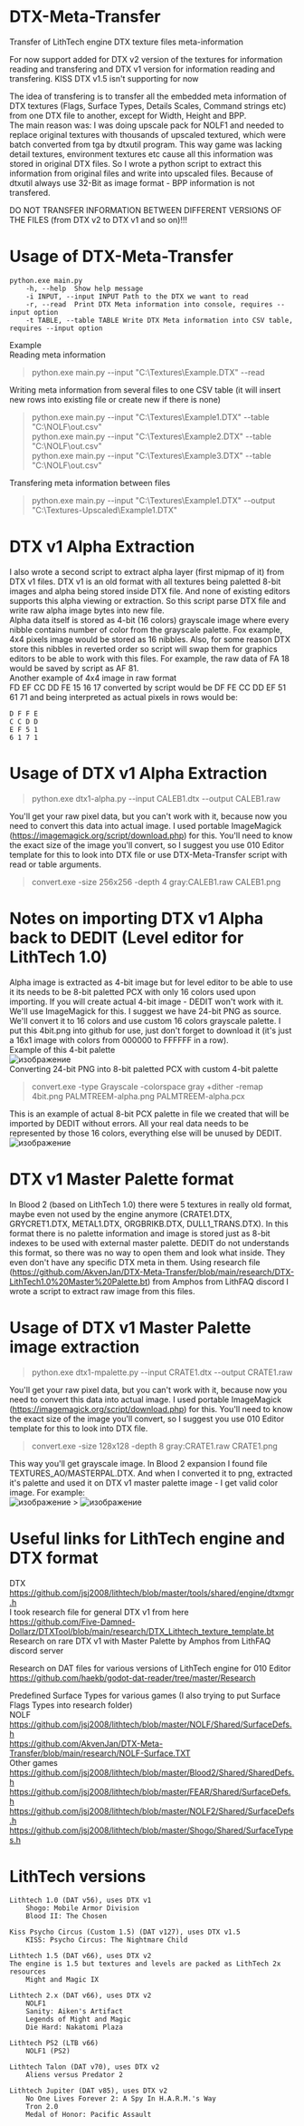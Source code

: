 # DTX-Meta-Transfer
Transfer of LithTech engine DTX texture files meta-information

For now support added for DTX v2 version of the textures for information reading and transfering and DTX v1 version for information reading and transfering. KISS DTX v1.5 isn't supporting for now

The idea of transfering is to transfer all the embedded meta information of DTX textures (Flags, Surface Types, Details Scales, Command strings etc) from one DTX file to another, except for Width, Height and BPP.  
The main reason was: I was doing upscale pack for NOLF1 and needed to replace original textures with thousands of upscaled textured, which were batch converted from tga by dtxutil program. This way game was lacking detail textures, environment textures etc cause all this information was stored in original DTX files. So I wrote a python script to extract this information from original files and write into upscaled files. Because of dtxutil always use 32-Bit as image format - BPP information is not transfered.  

DO NOT TRANSFER INFORMATION BETWEEN DIFFERENT VERSIONS OF THE FILES (from DTX v2 to DTX v1 and so on)!!!

# Usage of DTX-Meta-Transfer
    python.exe main.py 
        -h, --help	Show help message
        -i INPUT, --input INPUT Path to the DTX we want to read
        -r, --read	Print DTX Meta information into console, requires --input option
        -t TABLE, --table TABLE Write DTX Meta information into CSV table, requires --input option

Example  
Reading meta information  
> python.exe main.py --input "C:\Textures\Example.DTX" --read
		
Writing meta information from several files to one CSV table (it will insert new rows into existing file or create new if there is none)  
> python.exe main.py --input "C:\Textures\Example1.DTX" --table "C:\NOLF\out.csv"  
> python.exe main.py --input "C:\Textures\Example2.DTX" --table "C:\NOLF\out.csv"  
> python.exe main.py --input "C:\Textures\Example3.DTX" --table "C:\NOLF\out.csv"

Transfering meta information between files  
> python.exe main.py --input "C:\Textures\Example1.DTX" --output "C:\Textures-Upscaled\Example1.DTX"

# DTX v1 Alpha Extraction
I also wrote a second script to extract alpha layer (first mipmap of it) from DTX v1 files. DTX v1 is an old format with all textures being paletted 8-bit images and alpha being stored inside DTX file. And none of existing editors supports this alpha viewing or extraction. So this script parse DTX file and write raw alpha image bytes into new file.  
Alpha data itself is stored as 4-bit (16 colors) grayscale image where every nibble contains number of color from the grayscale palette. Fox example, 4x4 pixels image would be stored as 16 nibbles. Also, for some reason DTX store this nibbles in reverted order so script will swap them for graphics editors to be able to work with this files. For example, the raw data of FA 18 would be saved by script as AF 81.  
Another example of 4x4 image in raw format  
FD EF CC DD FE 15 16 17 converted by script would be DF FE CC DD EF 51 61 71 and being interpreted as actual pixels in rows would be:  

    D F F E  
    C C D D  
    E F 5 1  
    6 1 7 1  

# Usage of DTX v1 Alpha Extraction
> python.exe dtx1-alpha.py --input CALEB1.dtx --output CALEB1.raw  

You'll get your raw pixel data, but you can't work with it, because now you need to convert this data into actual image. I used portable ImageMagick (https://imagemagick.org/script/download.php) for this. You'll need to know the exact size of the image you'll convert, so I suggest you use 010 Editor template for this to look into DTX file or use DTX-Meta-Transfer script with read or table arguments.

> convert.exe -size 256x256 -depth 4 gray:CALEB1.raw CALEB1.png  

# Notes on importing DTX v1 Alpha back to DEDIT (Level editor for LithTech 1.0)
Alpha image is extracted as 4-bit image but for level editor to be able to use it its needs to be 8-bit paletted PCX with only 16 colors used upon importing.  If you will create actual 4-bit image - DEDIT won't work with it.  
We'll use ImageMagick for this. I suggest we have 24-bit PNG as source. We'll convert it to 16 colors and use custom 16 colors grayscale palette. I put this 4bit.png into github for use, just don't forget to download it (it's just a 16x1 image with colors from 000000 to FFFFFF in a row).  
Example of this 4-bit palette  
![изображение](https://user-images.githubusercontent.com/72163549/173787428-d43159e9-99f1-4c13-95fa-a905ce042e61.png)  
Converting 24-bit PNG into 8-bit paletted PCX with custom 4-bit palette  
> convert.exe -type Grayscale -colorspace gray +dither -remap 4bit.png PALMTREEM-alpha.png PALMTREEM-alpha.pcx

This is an example of actual 8-bit PCX palette in file we created that will be imported by DEDIT without errors. All your real data needs to be represented by those 16 colors, everything else will be unused by DEDIT.  
![изображение](https://user-images.githubusercontent.com/72163549/173786872-7fa4c0eb-d29a-4919-9087-43a2b64a7f4c.png)

# DTX v1 Master Palette format
In Blood 2 (based on LithTech 1.0) there were 5 textures in really old format, maybe even not used by the engine anymore (CRATE1.DTX, GRYCRET1.DTX, METAL1.DTX, ORGBRIKB.DTX, DULL1_TRANS.DTX). In this format there is no palette information and image is stored just as 8-bit indexes to be used with external master palette. DEDIT do not understands this format, so there was no way to open them and look what inside. They even don't have any specific DTX meta in them. Using research file (https://github.com/AkvenJan/DTX-Meta-Transfer/blob/main/research/DTX-LithTech1.0%20Master%20Palette.bt) from  Amphos from LithFAQ discord I wrote a script to extract raw image from this files.

# Usage of DTX v1 Master Palette image extraction
> python.exe dtx1-mpalette.py --input CRATE1.dtx --output CRATE1.raw  

You'll get your raw pixel data, but you can't work with it, because now you need to convert this data into actual image. I used portable ImageMagick (https://imagemagick.org/script/download.php) for this. You'll need to know the exact size of the image you'll convert, so I suggest you use 010 Editor template for this to look into DTX file.  

> convert.exe -size 128x128 -depth 8 gray:CRATE1.raw CRATE1.png  

This way you'll get grayscale image. In Blood 2 expansion I found file TEXTURES_AO/MASTERPAL.DTX. And when I converted it to png, extracted it's palette and used it on DTX v1 master palette image - I get valid color image. For example:  
![изображение](https://user-images.githubusercontent.com/72163549/177151850-667b22c5-01a8-4bf4-9c79-0a4f79ec1cba.png) > ![изображение](https://user-images.githubusercontent.com/72163549/177151934-0bf3ed68-2a92-41e1-8ffc-96386a05476f.png)

# Useful links for LithTech engine and DTX format

DTX  
https://github.com/jsj2008/lithtech/blob/master/tools/shared/engine/dtxmgr.h  
I took research file for general DTX v1 from here  
https://github.com/Five-Damned-Dollarz/DTXTool/blob/main/research/DTX_Lithtech_texture_template.bt  
Research on rare DTX v1 with Master Palette by Amphos from LithFAQ discord server

Research on DAT files for various versions of LithTech engine for 010 Editor  
https://github.com/haekb/godot-dat-reader/tree/master/Research

Predefined Surface Types for various games (I also trying to put Surface Flags Types into research folder)  
NOLF  
https://github.com/jsj2008/lithtech/blob/master/NOLF/Shared/SurfaceDefs.h  
https://github.com/AkvenJan/DTX-Meta-Transfer/blob/main/research/NOLF-Surface.TXT  
Other games  
https://github.com/jsj2008/lithtech/blob/master/Blood2/Shared/SharedDefs.h  
https://github.com/jsj2008/lithtech/blob/master/FEAR/Shared/SurfaceDefs.h  
https://github.com/jsj2008/lithtech/blob/master/NOLF2/Shared/SurfaceDefs.h  
https://github.com/jsj2008/lithtech/blob/master/Shogo/Shared/SurfaceTypes.h  

# LithTech versions
    Lithtech 1.0 (DAT v56), uses DTX v1
    	Shogo: Mobile Armor Division
    	Blood II: The Chosen
    	
    Kiss Psycho Circus (Custom 1.5) (DAT v127), uses DTX v1.5
    	KISS: Psycho Circus: The Nightmare Child 
	
	Lithtech 1.5 (DAT v66), uses DTX v2  
    The engine is 1.5 but textures and levels are packed as LithTech 2x resourсes
    	Might and Magic IX

    Lithtech 2.x (DAT v66), uses DTX v2
    	NOLF1
    	Sanity: Aiken's Artifact 
    	Legends of Might and Magic
    	Die Hard: Nakatomi Plaza

    Lithtech PS2 (LTB v66)
    	NOLF1 (PS2)

    Lithtech Talon (DAT v70), uses DTX v2
    	Aliens versus Predator 2

    Lithtech Jupiter (DAT v85), uses DTX v2
    	No One Lives Forever 2: A Spy In H.A.R.M.'s Way
    	Tron 2.0
    	Medal of Honor: Pacific Assault

